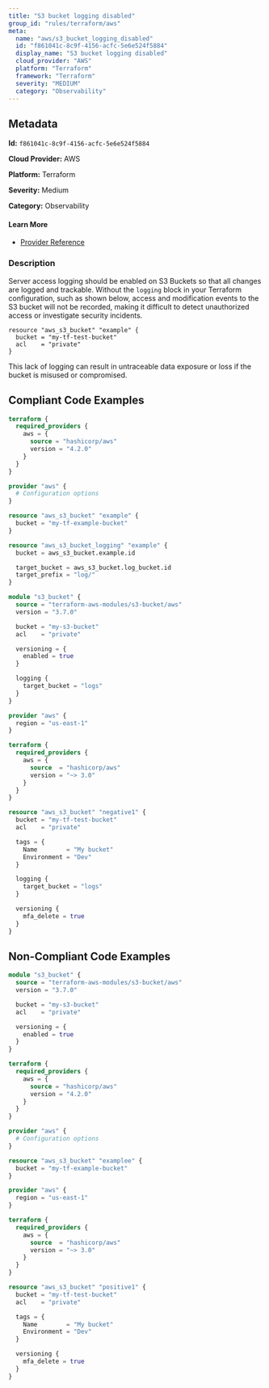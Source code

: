 ```yaml
---
title: "S3 bucket logging disabled"
group_id: "rules/terraform/aws"
meta:
  name: "aws/s3_bucket_logging_disabled"
  id: "f861041c-8c9f-4156-acfc-5e6e524f5884"
  display_name: "S3 bucket logging disabled"
  cloud_provider: "AWS"
  platform: "Terraform"
  framework: "Terraform"
  severity: "MEDIUM"
  category: "Observability"
---
```

## Metadata

**Id:** `f861041c-8c9f-4156-acfc-5e6e524f5884`

**Cloud Provider:** AWS

**Platform:** Terraform

**Severity:** Medium

**Category:** Observability

#### Learn More

 - [Provider Reference](https://registry.terraform.io/providers/hashicorp/aws/latest/docs/resources/s3_bucket)

### Description

 Server access logging should be enabled on S3 Buckets so that all changes are logged and trackable. Without the `logging` block in your Terraform configuration, such as shown below, access and modification events to the S3 bucket will not be recorded, making it difficult to detect unauthorized access or investigate security incidents.

```
resource "aws_s3_bucket" "example" {
  bucket = "my-tf-test-bucket"
  acl    = "private"
}
```

This lack of logging can result in untraceable data exposure or loss if the bucket is misused or compromised.


## Compliant Code Examples
```terraform
terraform {
  required_providers {
    aws = {
      source = "hashicorp/aws"
      version = "4.2.0"
    }
  }
}

provider "aws" {
  # Configuration options
}

resource "aws_s3_bucket" "example" {
  bucket = "my-tf-example-bucket"
}

resource "aws_s3_bucket_logging" "example" {
  bucket = aws_s3_bucket.example.id

  target_bucket = aws_s3_bucket.log_bucket.id
  target_prefix = "log/"
}

```

```terraform
module "s3_bucket" {
  source = "terraform-aws-modules/s3-bucket/aws"
  version = "3.7.0"

  bucket = "my-s3-bucket"
  acl    = "private"

  versioning = {
    enabled = true
  }

  logging {
    target_bucket = "logs"
  }
}

```

```terraform
provider "aws" {
  region = "us-east-1"
}

terraform {
  required_providers {
    aws = {
      source  = "hashicorp/aws"
      version = "~> 3.0"
    }
  }
}

resource "aws_s3_bucket" "negative1" {
  bucket = "my-tf-test-bucket"
  acl    = "private"

  tags = {
    Name        = "My bucket"
    Environment = "Dev"
  }

  logging {
    target_bucket = "logs"
  }

  versioning {
    mfa_delete = true
  }
}

```
## Non-Compliant Code Examples
```terraform
module "s3_bucket" {
  source = "terraform-aws-modules/s3-bucket/aws"
  version = "3.7.0"

  bucket = "my-s3-bucket"
  acl    = "private"

  versioning = {
    enabled = true
  }
}

```

```terraform
terraform {
  required_providers {
    aws = {
      source = "hashicorp/aws"
      version = "4.2.0"
    }
  }
}

provider "aws" {
  # Configuration options
}

resource "aws_s3_bucket" "examplee" {
  bucket = "my-tf-example-bucket"
}

```

```terraform
provider "aws" {
  region = "us-east-1"
}

terraform {
  required_providers {
    aws = {
      source  = "hashicorp/aws"
      version = "~> 3.0"
    }
  }
}

resource "aws_s3_bucket" "positive1" {
  bucket = "my-tf-test-bucket"
  acl    = "private"

  tags = {
    Name        = "My bucket"
    Environment = "Dev"
  }

  versioning {
    mfa_delete = true
  }
}

```